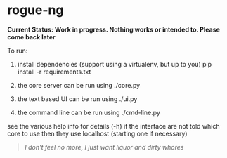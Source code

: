 # rogue-ng

**Current Status: Work in progress. Nothing works or intended to. Please come back later**

To run:

1. install dependencies (support using a virtualenv, but up to you)
	pip install -r requirements.txt

2. the core server can be run using ./core.py

3. the text based UI can be run using ./ui.py

4. the command line can be run using ./cmd-line.py

see the various help info for details (-h)
if the interface are not told which core to use then they use localhost (starting one if necessary)

 
>*I don't feel no more,*
>*I just want liquor and dirty whores*

